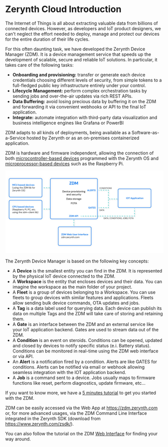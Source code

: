 # Zerynth Cloud Introduction

The Internet of Things is all about extracting valuable data from billions of connected devices. However, as developers and IoT product designers, we can't neglect the effort needed to deploy, manage and protect our devices for the entire duration of their life cycles.

For this often daunting task, we have developed the Zerynth Device Manager (ZDM). It is a device management service that speeds up the development of scalable, secure and reliable IoT solutions.
In particular, it takes care of the following tasks:

- **Onboarding and provisioning:** transfer or generate each device credentials choosing different levels of security, from simple tokens to a full-fledged public key infrastructure entirely under your control.
- **Lifecycle Management:** perform complex orchestration tasks by sending jobs and over-the-air updates via rich REST APIs.
- **Data Buffering:** avoid losing precious data by buffering it on the ZDM and forwarding it via convenient webhooks or API to the final IoT application.
- **Integrate:** automate integration with third-party data visualization and business intelligence engines like Grafana or PowerBI

ZDM adapts to all kinds of deployments, being available as a Software-as-a-Service hosted by Zerynth or as an on-premises containerized application.

ZDM is hardware and firmware independent, allowing the connection of both [microcontroller-based devices](/latest/zCloud/getting_started_with_sdk/) programmed with the Zerynth OS and [microprocessor-based devices](/latest/zCloud/getting_started_with_rpi/) such as the Raspberry Pi.

![](img/ZDM-diagram-light.jpg)

The Zerynth Device Manager is based on the following key concepts:

- A **Device** is the smallest entity you can find in the ZDM. It is represented by the physical IoT device connected to the ZDM.
- A **Workspace** is the entity that encloses devices and their data. You can imagine the workspace as the main folder of your project.
- A **Fleet** is a group of devices belonging to a Workspace. You can use fleets to group devices with similar features and applications. Fleets allow sending bulk device commands, OTA updates and jobs.
- A **Tag** is a data label used for querying data. Each device can publish its data on multiple Tags and the ZDM will take care of storing and retaining them.
- A **Gate** is an interface between the ZDM and an external service like your IoT application backend. Gates are used to stream data out of the ZDM.
- A **Condition** is an event on steroids. Conditions can be opened, updated and closed by devices to notify specific status (e.i. Battery status). Conditions can be monitored in real-time using the ZDM web interface or via API. 
- An **Alert** is a notification fired by a condition. Alerts are like GATES for conditions. Alerts can be notified via email or webhook allowing seamless integration with the IOT application backend.
- A **Job** is a command sent to a device. Jobs usually maps to firmware functions like reset, perform diagnostics, update firmware, etc...

If you want to know more, we have a [5 minutes tutorial](/latest/gettingstarted/) to get you started with the ZDM.

ZDM can be easily accessed via the Web App at https://zdm.zerynth.com or, for more advanced usages, via the ZDM Command Line Interface integrated in the Zerynth SDK (download from https://www.zerynth.com/zsdk/).

You can also follow the tutorial on the ZDM [Web Interface](/latest/zCloud/web_interface/) for finding your way around.

